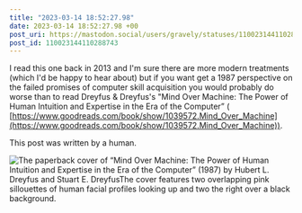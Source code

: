 ```yaml
---
title: "2023-03-14 18:52:27.98"
date: 2023-03-14 18:52:27.98 +00
post_uri: https://mastodon.social/users/gravely/statuses/110023144110288743
post_id: 110023144110288743
---
```

I read this one back in 2013 and I'm sure there are more modern treatments (which I'd be happy to hear about) but if you want get a 1987 perspective on the failed promises of computer skill acquisition you would probably do worse than to read Dreyfus & Dreyfus's "Mind Over Machine: The Power of Human Intuition and Expertise in the Era of the Computer” ( [https://www.goodreads.com/book/show/1039572.Mind_Over_Machine](https://www.goodreads.com/book/show/1039572.Mind_Over_Machine)).

This post was written by a human.


![The paperback cover of “Mind Over Machine: The Power of Human Intuition and Expertise in the Era of the Computer” (1987) by Hubert L. Dreyfus and Stuart E. DreyfusThe cover features two overlapping pink sillouettes of human facial profiles looking up and two the right over a black background.](/images/110023143832975511.jpeg)

